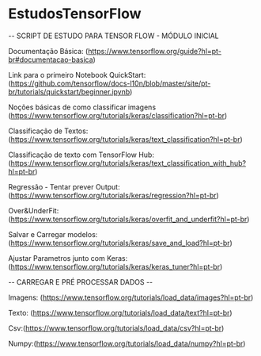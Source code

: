 # EstudosTensorFlow
-- SCRIPT DE ESTUDO PARA TENSOR FLOW - MÓDULO INICIAL

Documentação Básica: (https://www.tensorflow.org/guide?hl=pt-br#documentacao-basica)

Link para o primeiro Notebook QuickStart: (https://github.com/tensorflow/docs-l10n/blob/master/site/pt-br/tutorials/quickstart/beginner.ipynb)

Noções básicas de como classificar imagens (https://www.tensorflow.org/tutorials/keras/classification?hl=pt-br)

Classificação de Textos: (https://www.tensorflow.org/tutorials/keras/text_classification?hl=pt-br)

Classificação de texto com TensorFlow Hub: (https://www.tensorflow.org/tutorials/keras/text_classification_with_hub?hl=pt-br)

Regressão - Tentar prever Output: (https://www.tensorflow.org/tutorials/keras/regression?hl=pt-br)

Over&UnderFit: (https://www.tensorflow.org/tutorials/keras/overfit_and_underfit?hl=pt-br)

Salvar e Carregar modelos: (https://www.tensorflow.org/tutorials/keras/save_and_load?hl=pt-br)

Ajustar Parametros junto com Keras: (https://www.tensorflow.org/tutorials/keras/keras_tuner?hl=pt-br)

-- CARREGAR E PRÉ PROCESSAR DADOS --

Imagens: (https://www.tensorflow.org/tutorials/load_data/images?hl=pt-br)

Texto: (https://www.tensorflow.org/tutorials/load_data/text?hl=pt-br)

Csv:(https://www.tensorflow.org/tutorials/load_data/csv?hl=pt-br)

Numpy:(https://www.tensorflow.org/tutorials/load_data/numpy?hl=pt-br)

